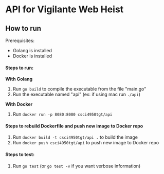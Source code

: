 # API for Vigilante Web Heist

## How to run

Prerequisites:

* Golang is installed
* Docker is installed

#### Steps to run:

**With Golang**
1. Run `go build` to compile the executable from the file "main.go"
2. Run the executable named "api" (ex: if using mac run `./api`)

**With Docker**
1. Run `docker run -p 8080:8080 csci4950tgt/api`

#### Steps to rebuild Dockerfile and push new image to Docker repo

1. Run `docker build -t csci4950tgt/api .` to build the image
2. Run `docker push csci4950tgt/api` to push new image to Docker repo

#### Steps to test:

1. Run `go test` (or `go test -v` if you want verbose information)
